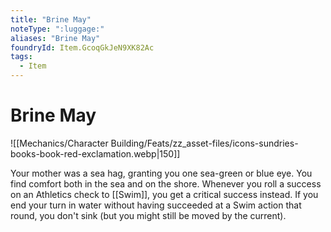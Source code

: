 ```yaml
---
title: "Brine May"
noteType: ":luggage:"
aliases: "Brine May"
foundryId: Item.GcoqGkJeN9XK82Ac
tags:
  - Item
---
```


# Brine May
![[Mechanics/Character Building/Feats/zz_asset-files/icons-sundries-books-book-red-exclamation.webp|150]]

Your mother was a sea hag, granting you one sea-green or blue eye. You find comfort both in the sea and on the shore. Whenever you roll a success on an Athletics check to [[Swim]], you get a critical success instead. If you end your turn in water without having succeeded at a Swim action that round, you don't sink (but you might still be moved by the current).
